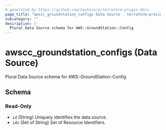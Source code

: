 ```yaml
---
# generated by https://github.com/hashicorp/terraform-plugin-docs
page_title: "awscc_groundstation_configs Data Source - terraform-provider-awscc"
subcategory: ""
description: |-
  Plural Data Source schema for AWS::GroundStation::Config
---
```


# awscc_groundstation_configs (Data Source)

Plural Data Source schema for AWS::GroundStation::Config



<!-- schema generated by tfplugindocs -->
## Schema

### Read-Only

- `id` (String) Uniquely identifies the data source.
- `ids` (Set of String) Set of Resource Identifiers.
